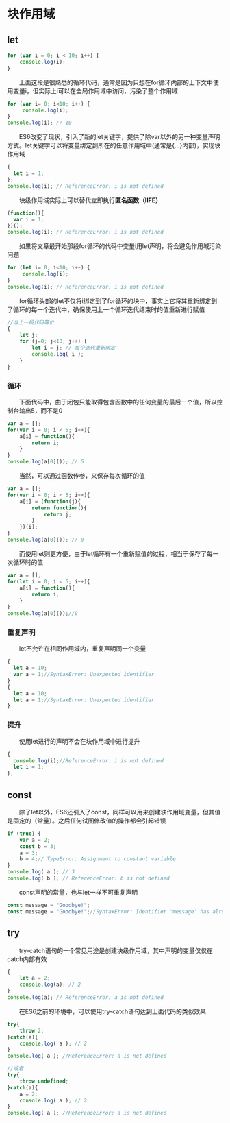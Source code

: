 ﻿# 块作用域 

## let

```javascript
for (var i = 0; i < 10; i++) {
    console.log(i);
}
```

　　上面这段是很熟悉的循环代码，通常是因为只想在for循环内部的上下文中使用变量i，但实际上i可以在全局作用域中访问，污染了整个作用域

```javascript
for (var i= 0; i<10; i++) {
     console.log(i);
}
console.log(i); // 10
```

　　ES6改变了现状，引入了新的let关键字，提供了除var以外的另一种变量声明方式。let关键字可以将变量绑定到所在的任意作用域中(通常是{...}内部)，实现块作用域

```javascript
{
  let i = 1;  
};
console.log(i); // ReferenceError: i is not defined
```

　　块级作用域实际上可以替代立即执行**匿名函数（IIFE）**

```javascript
(function(){
  var i = 1;  
})();
console.log(i); // ReferenceError: i is not defined
```
　　如果将文章最开始那段for循环的代码中变量i用let声明，将会避免作用域污染问题

```javascript
for (let i= 0; i<10; i++) {
     console.log(i);
}
console.log(i); // ReferenceError: i is not defined
```

　　for循环头部的let不仅将i绑定到了for循环的块中，事实上它将其重新绑定到了循环的每一个迭代中，确保使用上一个循环迭代结束时的值重新进行赋值

```javascript
//与上一段代码等价
{
    let j;
    for (j=0; j<10; j++) {
        let i = j; // 每个迭代重新绑定
        console.log( i );
    }
}
```

### 循环

　　下面代码中，由于闭包只能取得包含函数中的任何变量的最后一个值，所以控制台输出5，而不是0

```javascript
var a = [];
for(var i = 0; i < 5; i++){
    a[i] = function(){
        return i;
    }
}
console.log(a[0]()); // 5
```

　　当然，可以通过函数传参，来保存每次循环的值

```javascript
var a = [];
for(var i = 0; i < 5; i++){
    a[i] = (function(j){
        return function(){
            return j;
        }
    })(i);
}
console.log(a[0]()); // 0
```

　　而使用let则更方便，由于let循环有一个重新赋值的过程，相当于保存了每一次循环时的值

```javascript
var a = [];
for(let i = 0; i < 5; i++){
    a[i] = function(){
        return i;
    }
}
console.log(a[0]());//0
```

### 重复声明

　　let不允许在相同作用域内，重复声明同一个变量

```javascript
{
  let a = 10;
  var a = 1;//SyntaxError: Unexpected identifier
}
{
  let a = 10;
  let a = 1;//SyntaxError: Unexpected identifier
}
```

### 提升

　　使用let进行的声明不会在块作用域中进行提升

```javascript
{
  console.log(i);//ReferenceError: i is not defined
  let i = 1;  
};
``` 

## const

　　除了let以外，ES6还引入了const，同样可以用来创建块作用域变量，但其值是固定的（常量）。之后任何试图修改值的操作都会引起错误

```javascript
if (true) {
    var a = 2;
    const b = 3; 
    a = 3; 
    b = 4;// TypeError: Assignment to constant variable
}
console.log( a ); // 3
console.log( b ); // ReferenceError: b is not defined
```

　　const声明的常量，也与let一样不可重复声明

```javascript
const message = "Goodbye!";
const message = "Goodbye!";//SyntaxError: Identifier 'message' has already been declared
```

## try

　　try-catch语句的一个常见用途是创建块级作用域，其中声明的变量仅仅在catch内部有效

```javascript
{
    let a = 2;
    console.log(a); // 2
}
console.log(a); // ReferenceError: a is not defined
```
　　在ES6之前的环境中，可以使用try-catch语句达到上面代码的类似效果

```javascript
try{
    throw 2;
}catch(a){
    console.log( a ); // 2
}
console.log( a ); //ReferenceError: a is not defined
```

```javascript
//或者
try{
    throw undefined;
}catch(a){
    a = 2;
    console.log( a ); // 2
}
console.log( a ); //ReferenceError: a is not defined
```